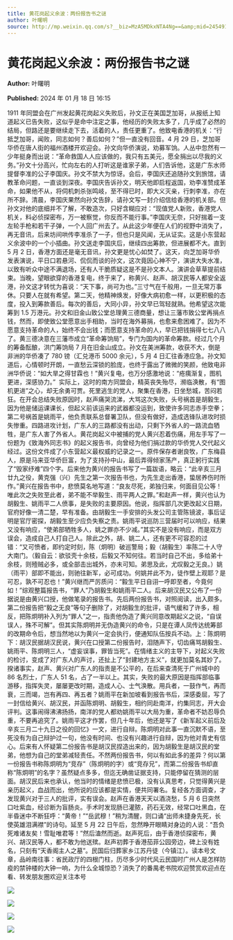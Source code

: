 ```yaml
---
title: 黄花岗起义余波：两份报告书之谜
author: 叶曙明
source: http://mp.weixin.qq.com/s?__biz=MzA5MDkxNTA4Ng==&amp;mid=2454914594&amp;idx=1&amp;sn=8e76eae8820658c88e1ef8d93a35ad19&amp;chksm=87a3ce43b0d447551af9f88e91be64e158f2901c50a54db0c6193f783b3008b1f25a236b2834&poc_token=HJ_Do2ejHyO-wNZGG8Q1S8FdPgy1YBBEob-nUEme
---
```


# 黄花岗起义余波：两份报告书之谜

**Author:** 叶曙明

**Published:** 2024 年 01 月 18 日 16:15

1911 年同盟会在广州发起黄花岗起义失败后，孙文正在美国芝加哥，从报纸上知道起义已告失败，这似乎是命中注定之事，他经历的失败太多了，几乎成了必然的结局，但路还是要继续走下去，活着的人，责任更重了。他致电香港的机关：“行抵芝加哥，闻败，同志如何？善后如何？”但一直没有回音。4 月 29 日，芝加哥华侨在唐人街的福州酒楼开欢迎会。孙文向华侨演说，劝募军饷。人丛中忽然有一少年挺身而出说：“革命救国人人应该做的，我只有五美元，愿全捐出以尽我的义务。”孙文十分高兴，忙向左右的人打听这是谁家子弟，人们告诉他，这是广东水师提督李准的公子李国庆。孙文不禁大为惊讶。会后，李国庆还追随孙文到旅馆，请教革命问题，一直谈到深夜。李国庆告诉孙文，明天他即启程返国，劝李准赞成革命，如果他不从，将伺机刺杀张鸣岐，至不得已时，即大义灭亲，行刺李准，亦在所不辞。清晨，李国庆果然向孙文告辞，请孙文写一封介绍信给香港的机关部。但孙文对他的底细并不了解，不敢造次，只好含糊应对：“现值党人新败，香港党人机关，料必侦探密布，万一被察觉，你反而不能行事。”李国庆无奈，只好揣着一支左轮手枪和若干子弹，一个人回广州去了。从此这少年便在人们的视野中消失了，再无音讯，后来坊间哄传李准杀了一子，但也只是风闻，无从证实。这是小东营起义余波中的一个小插曲。孙文送走李国庆后，继续四出筹款，但进展都不大。直到 5 月 2 日，香港方面还是毫无音讯，孙文更是忧心如焚了。这天，向芝加哥华侨发表演说，平日口若悬河、侃侃而谈的孙文，这次竟因心神不宁，演讲大失水准，以致有听众中途不满退场，还有人干脆质疑这是不是孙文本人。演讲会草草提前结束。当晚，望眼欲穿的香港复电，终于来了，称黄兴、赵声、胡汉民等人都安全返港，孙文这才转忧为喜说：“天下事，尚可为也。”三寸气在千般用，一旦无常万事休。只要人在就有希望。第二天，他精神焕发，好像大病初愈一样，以更积极的态度，投入到筹款善后。每次的善后，大同小异，孙文早已驾轻就熟。他希望这次能筹到 1.5 万港元。孙文和旧金山致公堂总理黄三德商量，想让三藩市致公堂再捐点钱，然而，即使致公堂愿意出手相助，当时在海外募捐，也愈来愈困难了。因为不愿意支持革命的人，始终不会出钱；而愿意支持革命的人，早已把钱捐得七七八八了。黄三德决意在三藩市成立“革命筹饷局”，专门为国内的革命筹款。经过几个月的筹备酝酿，洪门筹饷局 7 月在旧金山成立。孙文在美洲筹款，收获不大，倒是非洲的华侨凑了 780 镑（汇兑港币 5000 余元），5 月 4 日汇往香港应急。孙文知道后，心情顿时开朗，一直愁云深锁的脸庞，也终于露出了微微的笑颜，他致电非洲华侨说：“如大旱之得甘霖也！”黄兴复电，也万分感激地说：“疮痍渐复，图机更进，深感协力。”  实际上，这时的南方同盟会，精英丧失殆尽，濒临涣散，有“图机更进”之心，却无余勇可贾。死里逃生的党人，聚集在香港，日坐愁城，苦闷若狂。在开会总结失败原因时，赵声痛哭流涕，大骂这次失败，头号祸首是胡毅生，因为他是储运课课长，但起义前该运来的武器都没运到，致使许多同志赤手空拳；第二号祸首是姚雨平，他负责联系总督署卫队，但没有做好，造成选锋队进攻时损失惨重。四路进攻计划，广东人的三路都没有出动，只剩下外省人的一路流血牺牲，是广东人害了外省人。黄花岗起义中被捕的党人黄兴忍着伤痛，用左手写了一份题为《致海外同志书》的起义报告书，向曾经为他们捐过款的华侨党人交代起义经过。这份文件成了小东营起义最权威的记录之一。原件保存者谢良牧，广东梅县人，原是马来亚华侨巨富，为了支持孙中山，最后弄得倾家荡产，真正躬行实践了“毁家纾难”四个字。后来他为黄兴的报告书写了一篇跋语，略云：“此辛亥三月廿九之役，黄克强（兴）先生之第一次报告书也，为先生走出香港，蛰居养伤时所作。”黄兴在报告书中，悲愤莫名地写道：“良友尽死，弟独归来，何面目见公等！唯此次之失败至此者，弟不能不举毅生、雨平两人之罪。”和赵声一样，黄兴也认为胡毅生、姚雨平二人偾事，是失败的主要原因。他说，指挥部几次更改起义日期，官府好像一清二楚，早有准备。由胡毅生一手安排的头发公司主管陈镜波，事后证明是官厅密探，胡毅生至少应负失察之责。姚雨平说巡防三营届时可以响应，结果又没有响应，“使弟部牺牲多人，姚之罪亦不少减。”其实不是没有响应，而是双方误会，造成自己人打自己人。除此之外，胡、姚二人，还有更不可容忍的过错：“又可愤者，即约定时刻，陈（炯明）破巡警局；毅（胡毅生）率陈二十人守大南门。（毅自云：欲驳壳十余枝，后毅又不知何往。若当时自己不出，多给弟十余枝，则殪贼必多，或全部击出城外，亦未可知。弟思及此，尤叹毅之无良。）姚（雨平）部即不能出，则驰往新军，必可成功。何姚并此不为，徒作壁上观耶？是可忍，孰不可忍也！”黄兴继而严厉质问：“毅生平日自诩一呼即至者，今竟何如！”综观整篇报告书，“罪人”乃胡毅生和姚雨平二人。后来胡汉民又公布了一份据说是由黄兴口授，他做笔录的报告书。先后两份报告书，对照阅读，出入颇多。第二份报告把“毅之无良”等句子删除了，对胡毅生的批评，语气缓和了许多，相反，把陈炯明补入列为“罪人”之一，指责他伪造了黄兴同意改期起义之说，“自误误人，殊不可解”。但其实陈炯明并无伪造黄兴的命令，只是在谭人凤传达统筹部的改期命令后，想当然地以为黄兴一定会执行，便通知队伍按兵不动。上：陈炯明下：胡汉民据胡汉民说，黄兴在口授第二份报告时，泪随声下，切齿痛骂胡毅生、姚雨平、陈炯明三人，“虚妄误事，罪皆当死”。在情绪主义的主导下，对起义失败的检讨，变成了对广东人的声讨，还扯上了“封建地方主义”，就更加莫名其妙了。揆诸事实，赵声、黄兴对广东人的指责是不公平的，在后来查清死于广州城中的 86 名烈士，广东人 51 名，占了一半以上。其实，失败的最大原因是指挥部临事游移，指挥失灵，屡屡更改时期，造成人心、士气涣散。用兵者，一鼓作气，再而衰，三而竭，岂有再四、再五者？姚雨平在新加坡看到报告书后，深感委屈，写了一封信给黄兴、胡汉民，并函陈炯明、胡毅生，相约同赴南洋，约集同志，开大会评判。这事闹得沸沸扬扬，南洋的党人都劝姚雨平以大局为重，革命者不妨忍辱负重，不要再追究了。姚雨平这才作罢，但几十年后，他还是写了《新军起义前后及辛亥三月二十九日之役的回忆》一文，进行自辩。陈炯明对此事一直沉默不语，至死没有为自己辩护过一句，他没有时间、也没有兴趣进行自辩，因为他对青史有信心。后来有人怀疑第二份报告书是胡汉民捏造出来的，因为胡毅生是胡汉民的堂弟，他想为自己的堂弟减轻责任。不然两份报告书，何以有如此多的差异？何以第一份报告书称陈炯明为“竞存”（陈炯明的字）或“竞存兄”，而第二份报告书却直称“陈炯明”的名字？虽然疑点多多，但迄无确凿证据支持，只能停留在猜测的层面。胡汉民后来也承认，他当时的情绪是悲愤已极，没有认真思考，只觉得黄兴是亲历起义，血战而出，他所说的应该都是实情，便共同署名。复经各方面调查，才发现黄兴对于三人的批评，实有误会。赵声在香港天天以酒浇愁，5 月 6 日突然口吐紫血，经诊断为盲肠炎。手术时发现肠已灌脓，药石无效，经常口吐黑血，在半昏迷中不断狂呼：“黄帝！”“岳武穆！”稍为清醒，则口诵“出师未捷身先死，长使英雄泪满襟”的诗句。延至 5 月 22 日午后，忽然睁开眼睛对身边的人说：“吾负死难诸友矣！雪耻唯君等！”然后溘然而逝。赵声死后，由于香港侦探密布，黄兴、胡汉民等人，都不敢为他送殡。赵声初葬于香港茄菲公园旁边，碑上没有姓名，只刻有“天香阁主人之墓”。民国后归葬家乡江苏丹徒（今镇江）。读本号文章，品岭南往事：省民政厅的四根门柱，历尽多少时代风云民国时广州人是怎样防疫的禁钟楼的大钟一响，为什么全城惊恐？消失了的番禺老书院欢迎赞赏欢迎点在看、转发朋友圈欢迎关注本号

![](https://mmbiz.qpic.cn/mmbiz_jpg/PJWG74pLsMbfEhYXBRyX4uB0ZkDB2KmzntSugqeo8PLAcvttvTMCcJiatLs3yXHBk34RrdibibSlJItYzMHu4vYhg/640)

![](https://mmbiz.qpic.cn/mmbiz_jpg/PJWG74pLsMbfEhYXBRyX4uB0ZkDB2Kmzd4BQbMocr2BcxgvrxRO1F7xrJOPg6Av4uHyMOLVL1HVdEse1WHPn8A/640)

![](https://mmbiz.qpic.cn/mmbiz_jpg/PJWG74pLsMbfEhYXBRyX4uB0ZkDB2KmzkSbpD9FLcDhUicdqqUEVQlNiaQEMSCRGwHfxUaoJddvXj2NHChdGJLuQ/640)

![](https://mmbiz.qpic.cn/mmbiz_jpg/PJWG74pLsMbfEhYXBRyX4uB0ZkDB2KmzRnS32lTI9XcHK6SFWSgkBo52CsCVLGH8mUvbppibduyzC6M5xzaZPPA/640)
